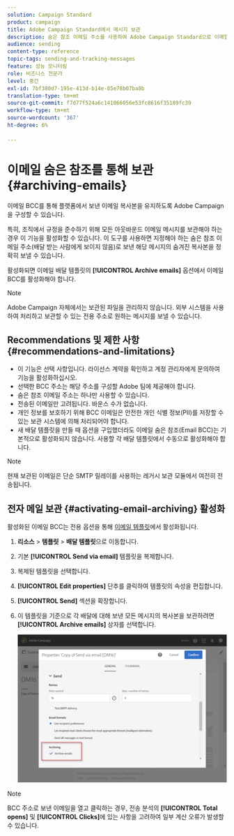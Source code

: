 ```yaml
---
solution: Campaign Standard
product: campaign
title: Adobe Campaign Standard에서 메시지 보관
description: 숨은 참조 이메일 주소를 사용하여 Adobe Campaign Standard으로 이메일을 보관하는 방법을 알아봅니다.
audience: sending
content-type: reference
topic-tags: sending-and-tracking-messages
feature: 성능 모니터링
role: 비즈니스 전문가
level: 중간
exl-id: 7bf380d7-195e-413d-b14e-85e78b07ba8b
translation-type: tm+mt
source-git-commit: f7d77f524a6c141066056e53fc8616f35189fc39
workflow-type: tm+mt
source-wordcount: '367'
ht-degree: 6%

---
```


# 이메일 숨은 참조를 통해 보관{#archiving-emails}

이메일 BCC를 통해 플랫폼에서 보낸 이메일 복사본을 유지하도록 Adobe Campaign을 구성할 수 있습니다.

특히, 조직에서 규정을 준수하기 위해 모든 아웃바운드 이메일 메시지를 보관해야 하는 경우 이 기능을 활성화할 수 있습니다. 이 도구를 사용하면 지정해야 하는 숨은 참조 이메일 주소(배달 받는 사람에게 보이지 않음)로 보낸 해당 메시지의 숨겨진 복사본을 정확히 보낼 수 있습니다.

활성화되면 이메일 배달 템플릿의 **[!UICONTROL Archive emails]** 옵션에서 이메일 BCC를 활성화해야 합니다.

>[!NOTE]
>
>Adobe Campaign 자체에서는 보관된 파일을 관리하지 않습니다. 외부 시스템을 사용하여 처리하고 보관할 수 있는 전용 주소로 원하는 메시지를 보낼 수 있습니다.

## Recommendations 및 제한 사항 {#recommendations-and-limitations}

* 이 기능은 선택 사항입니다. 라이선스 계약을 확인하고 계정 관리자에게 문의하여 기능을 활성화하십시오.
* 선택한 BCC 주소는 해당 주소를 구성할 Adobe 팀에 제공해야 합니다.
* 숨은 참조 이메일 주소는 하나만 사용할 수 있습니다.
* 전송된 이메일만 고려됩니다. 바운스 수가 없습니다.
* 개인 정보를 보호하기 위해 BCC 이메일은 안전한 개인 식별 정보(PII)를 저장할 수 있는 보관 시스템에 의해 처리되어야 합니다.
* 새 배달 템플릿을 만들 때 옵션을 구입했더라도 이메일 숨은 참조(Email BCC)는 기본적으로 활성화되지 않습니다. 사용할 각 배달 템플릿에서 수동으로 활성화해야 합니다.

>[!NOTE]
>
>현재 보관된 이메일은 단순 SMTP 릴레이를 사용하는 레거시 보관 모듈에서 여전히 전송됩니다.

## 전자 메일 보관 {#activating-email-archiving} 활성화

활성화된 이메일 BCC는 전용 옵션을 통해 [이메일 템플릿](../../start/using/marketing-activity-templates.md)에서 활성화됩니다.

1. **리소스** > **템플릿** > **배달 템플릿**&#x200B;으로 이동합니다.
1. 기본 **[!UICONTROL Send via email]** 템플릿을 복제합니다.
1. 복제된 템플릿을 선택합니다.
1. **[!UICONTROL Edit properties]** 단추를 클릭하여 템플릿의 속성을 편집합니다.
1. **[!UICONTROL Send]** 섹션을 확장합니다.
1. 이 템플릿을 기준으로 각 배달에 대해 보낸 모든 메시지의 복사본을 보관하려면 **[!UICONTROL Archive emails]** 상자를 선택합니다.

   ![](assets/email_archiving.png)

>[!NOTE]
>
>BCC 주소로 보낸 이메일을 열고 클릭하는 경우, 전송 분석의 **[!UICONTROL Total opens]** 및 **[!UICONTROL Clicks]**&#x200B;에 있는 사항을 고려하여 일부 계산 오류가 발생할 수 있습니다.
